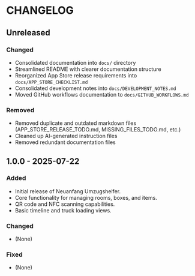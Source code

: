 # CHANGELOG

## Unreleased

### Changed
- Consolidated documentation into `docs/` directory
- Streamlined README with clearer documentation structure
- Reorganized App Store release requirements into `docs/APP_STORE_CHECKLIST.md`
- Consolidated development notes into `docs/DEVELOPMENT_NOTES.md`
- Moved GitHub workflows documentation to `docs/GITHUB_WORKFLOWS.md`

### Removed
- Removed duplicate and outdated markdown files (APP_STORE_RELEASE_TODO.md, MISSING_FILES_TODO.md, etc.)
- Cleaned up AI-generated instruction files
- Removed redundant documentation files

## 1.0.0 - 2025-07-22

### Added
- Initial release of Neuanfang Umzugshelfer.
- Core functionality for managing rooms, boxes, and items.
- QR code and NFC scanning capabilities.
- Basic timeline and truck loading views.

### Changed
- (None)

### Fixed
- (None)

